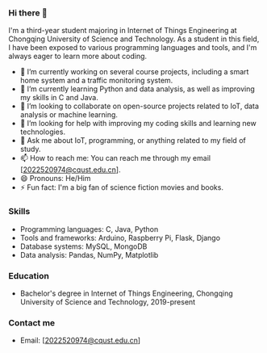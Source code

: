 ### Hi there 👋

I'm a third-year student majoring in Internet of Things Engineering at Chongqing University of Science and Technology. As a student in this field, I have been exposed to various programming languages and tools, and I'm always eager to learn more about coding.

- 🔭 I’m currently working on several course projects, including a smart home system and a traffic monitoring system.
- 🌱 I’m currently learning Python and data analysis, as well as improving my skills in C and Java.
- 👯 I’m looking to collaborate on open-source projects related to IoT, data analysis or machine learning.
- 🤔 I’m looking for help with improving my coding skills and learning new technologies.
- 💬 Ask me about IoT, programming, or anything related to my field of study.
- 📫 How to reach me: You can reach me through my email [2022520974@cqust.edu.cn].
- 😄 Pronouns: He/Him
- ⚡ Fun fact: I'm a big fan of science fiction movies and books.

### Skills

- Programming languages: C, Java, Python
- Tools and frameworks: Arduino, Raspberry Pi, Flask, Django
- Database systems: MySQL, MongoDB
- Data analysis: Pandas, NumPy, Matplotlib

### Education

- Bachelor's degree in Internet of Things Engineering, Chongqing University of Science and Technology, 2019-present

### Contact me

- Email: [2022520974@cqust.edu.cn]
